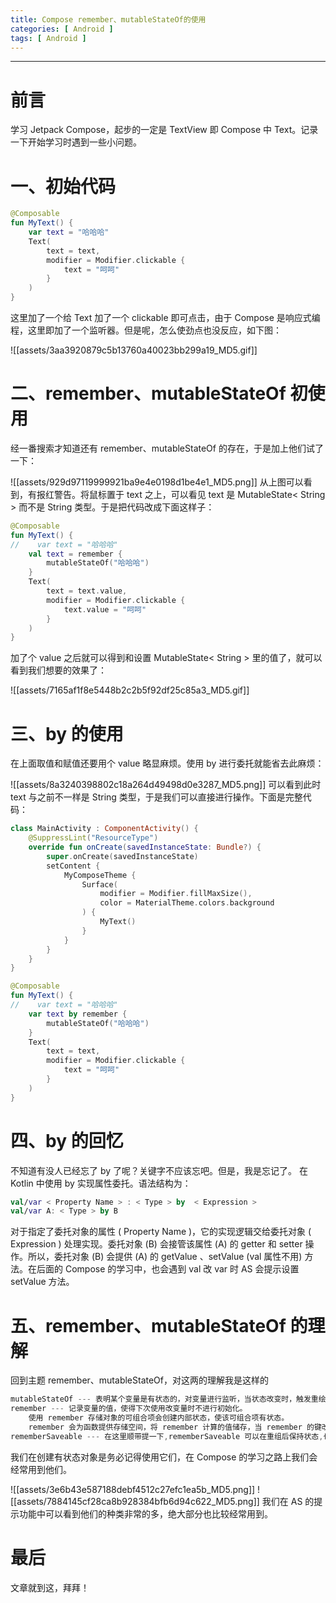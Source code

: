 ```yaml
---
title: Compose remember、mutableStateOf的使用
categories: [ Android ]
tags: [ Android ]
---
```

---

# 前言
学习 Jetpack Compose，起步的一定是 TextView 即 Compose 中 Text。记录一下开始学习时遇到一些小问题。


# 一、初始代码

```kotlin
@Composable
fun MyText() {
    var text = "哈哈哈"
    Text(
        text = text,
        modifier = Modifier.clickable {
            text = "呵呵"
        }
    )
}
```
这里加了一个给 Text 加了一个 clickable 即可点击，由于 Compose 是响应式编程，这里即加了一个监听器。但是呢，怎么使劲点也没反应，如下图：

![[assets/3aa3920879c5b13760a40023bb299a19_MD5.gif]]


# 二、remember、mutableStateOf 初使用
经一番搜索才知道还有 remember、mutableStateOf 的存在，于是加上他们试了一下：

![[assets/929d97119999921ba9e4e0198d1be4e1_MD5.png]]
从上图可以看到，有报红警告。将鼠标置于 text 之上，可以看见 text 是 MutableState< String > 而不是 String 类型。于是把代码改成下面这样子：

```kotlin
@Composable
fun MyText() {
//    var text = "哈哈哈"
    val text = remember {
        mutableStateOf("哈哈哈")
    }
    Text(
        text = text.value,
        modifier = Modifier.clickable {
            text.value = "呵呵"
        }
    )
}
```
加了个 value 之后就可以得到和设置 MutableState< String > 里的值了，就可以看到我们想要的效果了：

![[assets/7165af1f8e5448b2c2b5f92df25c85a3_MD5.gif]]

# 三、by 的使用
在上面取值和赋值还要用个 value 略显麻烦。使用 by 进行委托就能省去此麻烦：

![[assets/8a3240398802c18a264d49498d0e3287_MD5.png]]
可以看到此时 text 与之前不一样是 String 类型，于是我们可以直接进行操作。下面是完整代码：

```kotlin
class MainActivity : ComponentActivity() {
    @SuppressLint("ResourceType")
    override fun onCreate(savedInstanceState: Bundle?) {
        super.onCreate(savedInstanceState)
        setContent {
            MyComposeTheme {
                Surface(
                    modifier = Modifier.fillMaxSize(),
                    color = MaterialTheme.colors.background
                ) {
                    MyText()
                }
            }
        }
    }
}

@Composable
fun MyText() {
//    var text = "哈哈哈"
    var text by remember {
        mutableStateOf("哈哈哈")
    }
    Text(
        text = text,
        modifier = Modifier.clickable {
            text = "呵呵"
        }
    )
}
```
# 四、by 的回忆
不知道有没人已经忘了 by 了呢？关键字不应该忘吧。但是，我是忘记了。
在 Kotlin 中使用 by 实现属性委托。语法结构为：

```kotlin
val/var < Property Name > : < Type > by  < Expression >
val/var A: < Type > by B
```

对于指定了委托对象的属性 ( Property Name )，它的实现逻辑交给委托对象 ( Expression ) 处理实现。委托对象 (B) 会接管该属性 (A) 的 getter 和 setter 操作。所以，委托对象 (B) 会提供 (A) 的 getValue 、setValue (val 属性不用) 方法。在后面的 Compose 的学习中，也会遇到 val 改 var 时 AS 会提示设置 setValue 方法。
# 五、remember、mutableStateOf 的理解
回到主题 remember、mutableStateOf，对这两的理解我是这样的

```kotlin
mutableStateOf --- 表明某个变量是有状态的，对变量进行监听，当状态改变时，触发重绘。
remember --- 记录变量的值，使得下次使用改变量时不进行初始化。
	使用 remember 存储对象的可组合项会创建内部状态，使该可组合项有状态。
	remember 会为函数提供存储空间，将 remember 计算的值储存，当 remember 的键改变的时候会进行重新计算值并储存。
rememberSaveable --- 在这里顺带提一下,rememberSaveable 可以在重组后保持状态,也可以在重新创建 activity 和进程后保持状态。
```
我们在创建有状态对象是务必记得使用它们，在 Compose 的学习之路上我们会经常用到他们。

![[assets/3e6b43e587188debf4512c27efc1ea5b_MD5.png]]
![[assets/7884145cf28ca8b928384bfb6d94c622_MD5.png]]
我们在 AS 的提示功能中可以看到他们的种类非常的多，绝大部分也比较经常用到。

# 最后
文章就到这，拜拜！